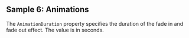 ## Sample 6: Animations

The `AnimationDuration` property specifies the duration of the fade in and fade out effect. The value is in seconds.

